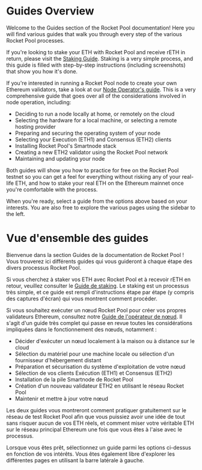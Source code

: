 # Guides Overview

Welcome to the Guides section of the Rocket Pool documentation!
Here you will find various guides that walk you through every step of the various Rocket Pool processes.

If you're looking to stake your ETH with Rocket Pool and receive rETH in return, please visit the [Staking Guide](./staking/overview.md).
Staking is a very simple process, and this guide is filled with step-by-step instructions (including screenshots) that show you how it's done.

If you're interested in running a Rocket Pool node to create your own Ethereum validators, take a look at our [Node Operator's guide](./node/responsibilities.md).
This is a very comprehensive guide that goes over all of the considerations involved in node operation, including:

- Deciding to run a node locally at home, or remotely on the cloud
- Selecting the hardware for a local machine, or selecting a remote hosting provider
- Preparing and securing the operating system of your node
- Selecting your Execution (ETH1) and Consensus (ETH2) clients
- Installing Rocket Pool's Smartnode stack
- Creating a new ETH2 validator using the Rocket Pool network
- Maintaining and updating your node

Both guides will show you how to practice for free on the Rocket Pool testnet so you can get a feel for everything without risking any of your real-life ETH, and how to stake your real ETH on the Ethereum mainnet once you're comfortable with the process.

When you're ready, select a guide from the options above based on your interests.
You are also free to explore the various pages using the sidebar to the left. 

# Vue d'ensemble des guides

Bienvenue dans la section Guides de la documentation de Rocket Pool !
Vous trouverez ici différents guides qui vous guideront à chaque étape des divers processus Rocket Pool.

Si vous cherchez à staker vos ETH avec Rocket Pool et à recevoir rETH en retour, veuillez consulter le [Guide de staking](./staking/overview.md).
Le staking est un processus très simple, et ce guide est rempli d'instructions étape par étape (y compris des captures d'écran) qui vous montrent comment procéder.

Si vous souhaitez exécuter un nœud Rocket Pool pour créer vos propres validateurs Ethereum, consultez notre [Guide de l'opérateur de nœud](./node/responsibilities.md).
Il s'agit d'un guide très complet qui passe en revue toutes les considérations impliquées dans le fonctionnement des nœuds, notamment :

- Décider d'exécuter un nœud localement à la maison ou à distance sur le cloud
- Sélection du matériel pour une machine locale ou sélection d'un fournisseur d'hébergement distant
- Préparation et sécurisation du système d'exploitation de votre nœud
- Sélection de vos clients Exécution (ETH1) et Consensus (ETH2)
- Installation de la pile Smartnode de Rocket Pool
- Création d'un nouveau validateur ETH2 en utilisant le réseau Rocket Pool
- Maintenir et mettre à jour votre nœud

Les deux guides vous montreront comment pratiquer gratuitement sur le réseau de test Rocket Pool afin que vous puissiez avoir une idée de tout sans risquer aucun de vos ETH réels, et comment miser votre véritable ETH sur le réseau principal Ethereum une fois que vous êtes à l'aise avec le processus.

Lorsque vous êtes prêt, sélectionnez un guide parmi les options ci-dessus en fonction de vos intérêts.
Vous êtes également libre d'explorer les différentes pages en utilisant la barre latérale à gauche.